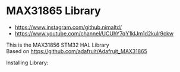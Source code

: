 # MAX31865 Library

* https://www.instagram.com/github.nimaltd/
* https://www.youtube.com/channel/UCUhY7qY1klJm1d2kulr9ckw

This is the MAX31856 STM32 HAL Library  
Based on https://github.com/adafruit/Adafruit_MAX31865   

Installing Library:





